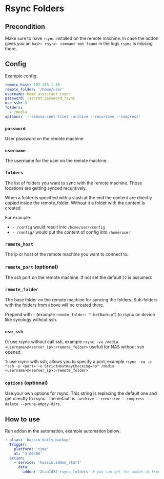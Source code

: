 # Rsync Folders

## Precondition

Make sure to have `rsync` installed on the remote machine. In case the addon gives you an `bash: rsync: command not found` in the logs `rsync` is missing there.

## Config

Example config:

```yaml
remote_host: 192.168.1.30
remote_folder: '/home/user'
username: home_assistant_rsync
password: !secret password_rsync
use_ssh: 0
folders:
  - /media
options: '--remove-sent-files -archive --recursive --compress'
```

### `password`

User password on the remote machine

### `username`

The username for the user on the remote machine.

### `folders`

The list of folders you want to sync with the remote machine. Those locations are getting synced recursively.

When a folder is specified with a slash at the end the content are directly copied inside the remote_folder.
Without it a folder with the content is created.

For example:

* `- /config` would result into `/home/user/config`
* `- /config/` would put the content of config into `/home/user`

### `remote_host`

The ip or host of the remote machine you want to connect to.

### `remote_port` (optional)

The ssh port on the remote machine. If not set the default `22` is assumed.

### `remote_folder`

The base folder on the remote machine for syncing the folders. Sub-folders with the folders from above will be created there.

Prepend with `:` (example `remote_folder: ":NetBackup"`) to rsync on device like synology without ssh.

### `use_ssh`

0: use rsync without call ssh, example `rsync -va /media <username>@<server_ip>:<remote_folder>` usefull for NAS without ssh opened.

1: use rsync with ssh, allows you to specify a port, example `rsync -va -e "ssh -p <port> -o StrictHostKeyChecking=no" /media <username>@<server_ip>:<remote_folder>`

### `options` (optional)

Use your own options for rsync. This string is replacing the default one and get directly to rsync. The default is `-archive --recursive --compress --delete --prune-empty-dirs`.

## How to use

Run addon in the automation, example automation below:
```yaml
- alias: 'hassio_daily_backup'
  trigger:
    platform: 'time'
    at: '3:00:00'
  action:
    - service: 'hassio.addon_start'
      data:
        addon: '2caa1d32_rsync_folders' # you can get the addon id from URL when you go to the addon info
```